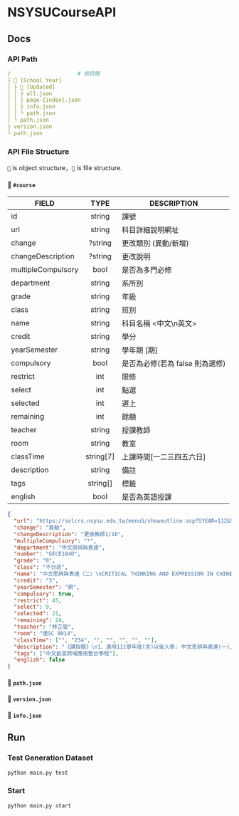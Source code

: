 # NSYSUCourseAPI

## Docs

<!-- 
│
├ 📂
└
 -->

### API Path

```yml
/                     # 根目錄
├ 📂 [School Year]
│ ├ 📂 [Updated]
│ │ ├ all.json
│ │ ├ page-{index}.json
│ │ ├ info.json
│ │ └ path.json
│ └ path.json
├ version.json
└ path.json
```

### API File Structure

`📜` is object structure，`📄` is file structure.

#### 📜 `#course`

| FIELD              |   TYPE    | DESCRIPTION                     |
| ------------------ | :-------: | ------------------------------- |
| id                 |  string   | 課號                            |
| url                |  string   | 科目詳細說明網址                |
| change             |  ?string  | 更改類別 (異動/新增)            |
| changeDescription  |  ?string  | 更改說明                        |
| multipleCompulsory |   bool    | 是否為多門必修                  |
| department         |  string   | 系所別                          |
| grade              |  string   | 年級                            |
| class              |  string   | 班別                            |
| name               |  string   | 科目名稱 <中文\n英文>           |
| credit             |  string   | 學分                            |
| yearSemester       |  string   | 學年期 [期]                     |
| compulsory         |   bool    | 是否為必修(若為 false 則為選修) |
| restrict           |    int    | 限修                            |
| select             |    int    | 點選                            |
| selected           |    int    | 選上                            |
| remaining          |    int    | 餘額                            |
| teacher            |  string   | 授課教師                        |
| room               |  string   | 教室                            |
| classTime          | string[7] | 上課時間[一二三四五六日]        |
| description        |  string   | 備註                            |
| tags               | string[]  | 標籤                            |
| english            |   bool    | 是否為英語授課                  |

```json
{
  "url": "https://selcrs.nsysu.edu.tw/menu5/showoutline.asp?SYEAR=112&SEM=2&CrsDat=GECE104D&Crsname=中文思辨與表達（二）",
  "change": "異動",
  "changeDescription": "更換教師1/16",
  "multipleCompulsory": "*",
  "department": "中文思辨與表達",
  "number": "GECE104D",
  "grade": "0",
  "class": "不分班",
  "name": "中文思辨與表達（二）\nCRITICAL THINKING AND EXPRESSION IN CHINESE（II）",
  "credit": "3",
  "yearSemester": "期",
  "compulsory": true,
  "restrict": 45,
  "select": 9,
  "selected": 21,
  "remaining": 24,
  "teacher": "林芷瑩",
  "room": "理SC 0014",
  "classTime": ["", "234", "", "", "", "", ""],
  "description": "《講授類》\n1、適用111學年度(含)以後入學: 中文思辨與表達(一)、(二)課程，於畢業前僅修習其中1門即可。 2、本課程「加退選期間」額滿不予加簽。",
  "tags": ["中文創意跨域應用整合學程"],
  "english": false
}
```

#### 📄 `path.json`

#### 📄 `version.json`

#### 📄 `info.json`

## Run

### Test Generation Dataset

```sh
python main.py test
```

### Start

```sh
python main.py start
```
